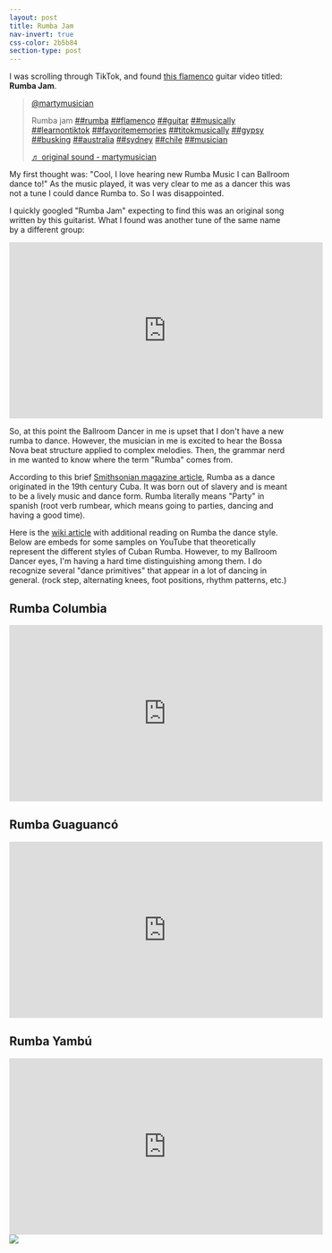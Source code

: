 ```yaml
---
layout: post
title: Rumba Jam
nav-invert: true
css-color: 2b5b84
section-type: post
---
```


I was scrolling through TikTok, and found [this flamenco](https://www.tiktok.com/@martymusician/video/6828184673613663494?u_code=d98j086a25him5&preview_pb=0&language=en&_d=d98j04ak9b7d66&timestamp=1589985653&utm_campaign=client_share&app=musically&utm_medium=ios&user_id=6758114555250312198&tt_from=more&utm_source=more&source=h5_m) guitar video titled: **Rumba Jam**.

<blockquote class="tiktok-embed" cite="https://www.tiktok.com/@martymusician/video/6828184673613663494" data-video-id="6828184673613663494" style="max-width: 605px;min-width: 325px;" > <section> <a target="_blank" title="@martymusician" href="https://www.tiktok.com/@martymusician">@martymusician</a> <p>Rumba jam <a title="rumba" target="_blank" href="https://www.tiktok.com/tag/rumba">##rumba</a> <a title="flamenco" target="_blank" href="https://www.tiktok.com/tag/flamenco">##flamenco</a> <a title="guitar" target="_blank" href="https://www.tiktok.com/tag/guitar">##guitar</a> <a title="musically" target="_blank" href="https://www.tiktok.com/tag/musically">##musically</a> <a title="learnontiktok" target="_blank" href="https://www.tiktok.com/tag/learnontiktok">##learnontiktok</a> <a title="favoritememories" target="_blank" href="https://www.tiktok.com/tag/favoritememories">##favoritememories</a> <a title="titokmusically" target="_blank" href="https://www.tiktok.com/tag/titokmusically">##titokmusically</a> <a title="gypsy" target="_blank" href="https://www.tiktok.com/tag/gypsy">##gypsy</a> <a title="busking" target="_blank" href="https://www.tiktok.com/tag/busking">##busking</a> <a title="australia" target="_blank" href="https://www.tiktok.com/tag/australia">##australia</a> <a title="sydney" target="_blank" href="https://www.tiktok.com/tag/sydney">##sydney</a> <a title="chile" target="_blank" href="https://www.tiktok.com/tag/chile">##chile</a> <a title="musician" target="_blank" href="https://www.tiktok.com/tag/musician">##musician</a></p> <a target="_blank" title="♬ original sound - martymusician" href="https://www.tiktok.com/music/original-sound-6828184638322789125">♬ original sound - martymusician</a> </section> </blockquote> <script async src="https://www.tiktok.com/embed.js"></script>

My first thought was: "Cool, I love hearing new Rumba Music I can Ballroom dance to!" As the music played, it was very clear to me as a dancer this was not a tune I could dance Rumba to. So I was disappointed.

I quickly googled "Rumba Jam" expecting to find this was an original song written by this guitarist. What I found was another tune of the same name by a different group:

<iframe width="560" height="315" src="https://www.youtube.com/embed/E1LCUCO1XDc" frameborder="0" allow="accelerometer; autoplay; encrypted-media; gyroscope; picture-in-picture" allowfullscreen></iframe>

<p></p>
So, at this point the Ballroom Dancer in me is upset that I don't have a new rumba to dance. However, the musician in me is excited to hear the Bossa Nova beat structure applied to complex melodies. Then, the grammar nerd in me wanted to know where the term "Rumba" comes from.

According to this brief [Smithsonian magazine article](https://www.smithsonianmag.com/travel/rumba-brief-history-slavery-cuba-music-dance-cultural-travel-180960934/), Rumba as a dance originated in the 19th century Cuba. It was born out of slavery and is meant to be a lively music and dance form. Rumba literally means "Party" in spanish (root verb rumbear, which means going to parties, dancing and having a good time).

Here is the [wiki article]() with additional reading on Rumba the dance style. Below are embeds for some samples on YouTube that theoretically represent the different styles of Cuban Rumba. However, to my Ballroom Dancer eyes, I'm having a hard time distinguishing among them. I do recognize several "dance primitives" that appear in a lot of dancing in general. (rock step, alternating knees, foot positions, rhythm patterns, etc.)

## Rumba Columbia

<iframe width="560" height="315" src="https://www.youtube.com/embed/W4aMl4HpKIQ" frameborder="0" allow="accelerometer; autoplay; encrypted-media; gyroscope; picture-in-picture" allowfullscreen></iframe>

## Rumba Guaguancó

<iframe width="560" height="315" src="https://www.youtube.com/embed/ChDSRU5Na8w" frameborder="0" allow="accelerometer; autoplay; encrypted-media; gyroscope; picture-in-picture" allowfullscreen></iframe>

## Rumba Yambú

<iframe width="560" height="315" src="https://www.youtube.com/embed/D-SLSRRPYjQ?start=232" frameborder="0" allow="accelerometer; autoplay; encrypted-media; gyroscope; picture-in-picture" allowfullscreen></iframe>

<img src="https://i.kym-cdn.com/photos/images/newsfeed/000/620/434/f9e.gif">
